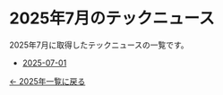# 2025年7月のテックニュース

2025年7月に取得したテックニュースの一覧です。

- [2025-07-01](2025-07-01.md)

[← 2025年一覧に戻る](../index.md)

